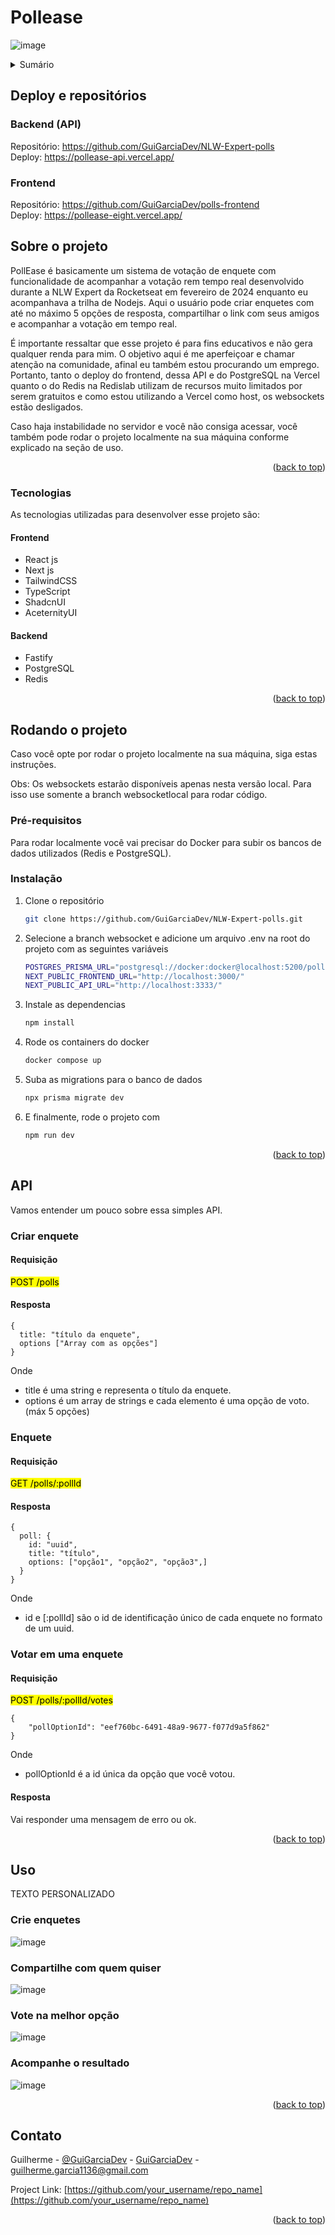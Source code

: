 <a name="readme-top"></a>

# Pollease

![image](https://github.com/GuiGarciaDev/NLW-Expert-polls/assets/121461039/6976c999-256b-4e88-af86-04aa4476bcd5)

<!-- TABLE OF CONTENTS -->
<details>
  <summary>Sumário</summary>
  <ol>
    <li>
      <a href="#sobre-o-projeto">Sobre o projeto</a>
      <ul>
        <li><a href="#tecnologias">Tecnologias</a></li>
      </ul>
    </li>
    <li><a href="#rodando-o-projeto">Rodando o projeto</a></li>
    <li><a href="#uso">Uso</a></li>
    <li><a href="#contato">Contato</a></li>
  </ol>
</details>

## Deploy e repositórios

### Backend (API)
Repositório: https://github.com/GuiGarciaDev/NLW-Expert-polls
</br>
Deploy: https://pollease-api.vercel.app/

### Frontend
Repositório: https://github.com/GuiGarciaDev/polls-frontend
</br>
Deploy: https://pollease-eight.vercel.app/

<!-- ABOUT THE PROJECT -->
## Sobre o projeto

PollEase é basicamente um sistema de votação de enquete com funcionalidade de acompanhar a votação rem tempo real desenvolvido durante a NLW Expert da Rocketseat em fevereiro de 2024 enquanto eu acompanhava a trilha de Nodejs. Aqui o usuário pode criar enquetes com até no máximo 5 opções de resposta, compartilhar o link com seus amigos e acompanhar a votação em tempo real.

É importante ressaltar que esse projeto é para fins educativos e não gera qualquer renda para mim. O objetivo aqui é me aperfeiçoar e chamar atenção na comunidade, afinal eu também estou procurando um emprego. Portanto, tanto o deploy do frontend, dessa API e do PostgreSQL na Vercel quanto o do Redis na Redislab utilizam de recursos muito limitados por serem gratuitos e como estou utilizando a Vercel como host, os websockets estão desligados. 

Caso haja instabilidade no servidor e você não consiga acessar, você também pode rodar o projeto localmente na sua máquina conforme explicado na seção de uso. 


<p align="right">(<a href="#readme-top">back to top</a>)</p>



### Tecnologias

As tecnologias utilizadas para desenvolver esse projeto são:

#### Frontend
* React js
* Next js
* TailwindCSS
* TypeScript
* ShadcnUI
* AceternityUI

#### Backend
* Fastify
* PostgreSQL
* Redis

<p align="right">(<a href="#readme-top">back to top</a>)</p>


<!-- GETTING STARTED -->
## Rodando o projeto

Caso você opte por rodar o projeto localmente na sua máquina, siga estas instruções.

Obs: Os websockets estarão disponíveis apenas nesta versão local. Para isso use somente a branch websocketlocal para rodar código.

### Pré-requisitos

Para rodar localmente você vai precisar do Docker para subir os bancos de dados utilizados (Redis e PostgreSQL).
  

### Instalação

1. Clone o repositório
   ```sh
   git clone https://github.com/GuiGarciaDev/NLW-Expert-polls.git
   ```
   
2. Selecione a branch websocket e adicione um arquivo .env na root do projeto com as seguintes variáveis
   ```sh
   POSTGRES_PRISMA_URL="postgresql://docker:docker@localhost:5200/polls?schema=public"
   NEXT_PUBLIC_FRONTEND_URL="http://localhost:3000/"
   NEXT_PUBLIC_API_URL="http://localhost:3333/"
   ```

3. Instale as dependencias
   ```sh
   npm install
   ```
   
4. Rode os containers do docker
   ```sh
   docker compose up
   ```

5. Suba as migrations para o banco de dados
    ```sh
   npx prisma migrate dev
   ```

6. E finalmente, rode o projeto com
   ```sh
   npm run dev
   ```

   

<p align="right">(<a href="#readme-top">back to top</a>)</p>


## API

Vamos entender um pouco sobre essa simples API.

### Criar enquete

#### Requisição

<mark>POST /polls</mark>

#### Resposta

```
{
  title: "título da enquete",
  options ["Array com as opções"]
}
```

Onde

* title é uma string e representa o título da enquete.
* options é um array de strings e cada elemento é uma opção de voto. (máx 5 opções)

### Enquete

#### Requisição

<mark>GET /polls/:pollId</mark>

#### Resposta

```
{
  poll: {
    id: "uuid",
    title: "título",
    options: ["opção1", "opção2", "opção3",]
  }
}
```
Onde

* id e [:pollId] são o id de identificação único de cada enquete no formato de um uuid.

### Votar em uma enquete

#### Requisição

<mark>POST /polls/:pollId/votes</mark>

```
{
    "pollOptionId": "eef760bc-6491-48a9-9677-f077d9a5f862"
}
```

Onde 

* pollOptionId é a id única da opção que você votou.

#### Resposta

Vai responder uma mensagem de erro ou ok.


<p align="right">(<a href="#readme-top">back to top</a>)</p>


<!-- USAGE EXAMPLES -->
## Uso

TEXTO PERSONALIZADO

### Crie enquetes

![image](https://github.com/GuiGarciaDev/NLW-Expert-polls/assets/121461039/799def54-b0d6-461b-85bc-7ac70799af63)

### Compartilhe com quem quiser

![image](https://github.com/GuiGarciaDev/NLW-Expert-polls/assets/121461039/2fca5880-e5b3-475a-891b-f56a7f22117d)

### Vote na melhor opção

![image](https://github.com/GuiGarciaDev/NLW-Expert-polls/assets/121461039/a97aa40e-bb80-4519-89c2-38972a5aae5b)


### Acompanhe o resultado

![image](https://github.com/GuiGarciaDev/NLW-Expert-polls/assets/121461039/66e366fc-b4ca-4ca3-a9df-21681331bf83)

<p align="right">(<a href="#readme-top">back to top</a>)</p>



<!-- CONTACT -->
## Contato

Guilherme - [@GuiGarciaDev](https://twitter.com/GuiGarciaDev) - [GuiGarciaDev](https://linkedin.com/in/GuiGarciaDev) - guilherme.garcia1136@gmail.com

Project Link: [https://github.com/your_username/repo_name](https://github.com/your_username/repo_name)

<p align="right">(<a href="#readme-top">back to top</a>)</p>
